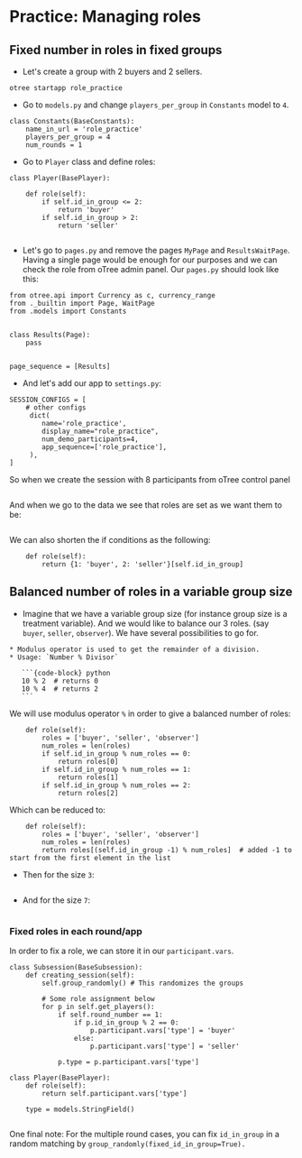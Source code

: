Practice: Managing roles
========================

## Fixed number in roles in fixed groups
* Let's create a group with 2 buyers and 2 sellers.

```
otree startapp role_practice
```

* Go to `models.py` and change `players_per_group` in `Constants` model to `4`.
```
class Constants(BaseConstants):
    name_in_url = 'role_practice'
    players_per_group = 4
    num_rounds = 1
```


* Go to `Player` class and define roles:

```
class Player(BasePlayer):

    def role(self):
        if self.id_in_group <= 2:
            return 'buyer'
        if self.id_in_group > 2:
            return 'seller'
        
```

* Let's go to `pages.py` and remove the pages `MyPage` and `ResultsWaitPage`. Having a single page would be enough for our purposes and we can check the role from oTree admin panel. Our `pages.py` should look like this:

```
from otree.api import Currency as c, currency_range
from ._builtin import Page, WaitPage
from .models import Constants


class Results(Page):
    pass


page_sequence = [Results]
```

* And let's add our app to `settings.py`:

```
SESSION_CONFIGS = [
    # other configs
     dict(
        name='role_practice',
        display_name="role_practice",
        num_demo_participants=4,
        app_sequence=['role_practice'],
     ),
]
```

So when we create the session with 8 participants from oTree control panel

```{figure} ../figures/setting_up_session.png
```

And when we go to the data we see that roles are set as we want them to be:

```{figure} ../figures/roles_regular.png
```

We can also shorten the if conditions as the following:


```
    def role(self):
        return {1: 'buyer', 2: 'seller'}[self.id_in_group]
```

## Balanced number of roles in a variable group size
* Imagine that we have a variable group size (for instance group size is a treatment variable). And we would like to balance our 3 roles. (say `buyer`, `seller`, `observer`). We have several possibilities to go for. 


````{admonition} Python Break - Modulus
* Modulus operator is used to get the remainder of a division.
* Usage: `Number % Divisor`

   ```{code-block} python
   10 % 2  # returns 0
   10 % 4  # returns 2
   ```
````


We will use modulus operator `%` in order to give a balanced number of roles:

```
    def role(self):
        roles = ['buyer', 'seller', 'observer']
        num_roles = len(roles)
        if self.id_in_group % num_roles == 0:
            return roles[0]
        if self.id_in_group % num_roles == 1:
            return roles[1]
        if self.id_in_group % num_roles == 2:
            return roles[2]
```
Which can be reduced to:

```
    def role(self):
        roles = ['buyer', 'seller', 'observer']
        num_roles = len(roles)
        return roles[(self.id_in_group -1) % num_roles]  # added -1 to start from the first element in the list
```

* Then for the size `3`:


```{figure} ../figures/roles_3_players.png
```

* And for the size `7`:


```{figure} ../figures/roles_7_players.png
```

### Fixed roles in each round/app

In order to fix a role, we can store it in our `participant.vars`. 

```
class Subsession(BaseSubsession):
    def creating_session(self):
        self.group_randomly() # This randomizes the groups
            
        # Some role assignment below
        for p in self.get_players():
            if self.round_number == 1:
                if p.id_in_group % 2 == 0:
                    p.participant.vars['type'] = 'buyer'
                else:
                    p.participant.vars['type'] = 'seller'
    
            p.type = p.participant.vars['type']

class Player(BasePlayer):
    def role(self):
        return self.participant.vars['type']

    type = models.StringField()
    
```

One final note: For the multiple round cases, you can fix `id_in_group` in a random matching by `group_randomly(fixed_id_in_group=True).`

